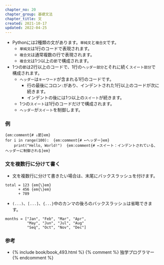 ```yaml
---
chapter_no: 20
chapter_group: 基礎文法
chapter_title: 文
created: 2021-10-17
updated: 2022-04-25
---
```

- Pythonには2種類の文があります。`単純文`と`複合文`です。
  - `単純文`は1行のコードで表現されます。
  - `複合文`は通常複数の行で表現されます。
  - `複合文`は1つ以上の`節`で構成されます。
- 1つの`節`は2行以上のコードで、1行の`ヘッダー部分`とそれに続く`スイート部分`で構成されます。
  - `ヘッダー`は`キーワード`が含まれる1行のコードです。
    - 行の最後にコロン`:`があり、インデントされた1行以上のコードが次に続きます。
    - インデントの後には1つ以上の`スイート`が続きます。
  - 1つの`スイート`は1行のコードだけで構成されます。
  - `ヘッダー`が`スイート`を制御します。

### 例
```
{em:comment{# ↓節}em}
for i in range(100):  {em:comment{# ←ヘッダー}em}
    print("Hello, World!")  {em:comment{# ←スイート：インデントされている、ヘッダーに制御される}em}
```

### 文を複数行に分けて書く
- 文を複数行に分けて書きたい場合は、末尾にバックスラッシュを付けます。
```
total = 123 {em{\}em}
      + 456 {em{\}em}
      + 789
```

- `(...)`、`[...]`、`{...}`中のカンマの後ろのバックスラッシュは省略できます。
```
months = ["Jan", "Feb", "Mar", "Apr",
          "May", "Jun", "Jul", "Aug"
          "Seq", "Oct", "Nov", "Dec"] 
```



### 参考
- {% include book/book_493.html %} {% comment %} 独学プログラマー {% endcomment %}
